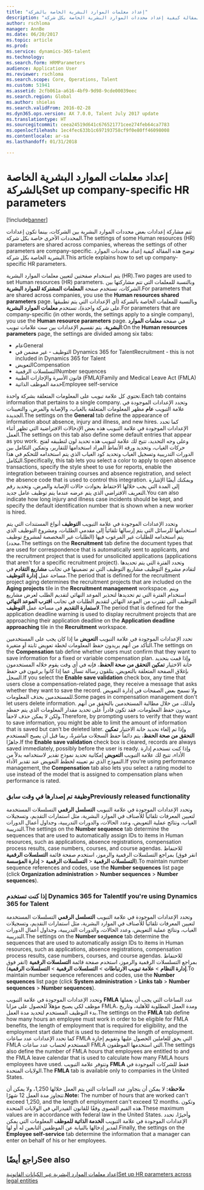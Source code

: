 ```yaml
---
title: "إعداد معلمات الموارد البشرية الخاصة بالشركة"
description: "تتم مشاركة إعدادات بعض محددات الموارد البشرية بين الشركات، بينما تكون إعدادات المحددات الأخرى خاصة بكل شركة. توضح هذه المقالة كيفية إعداد محددات الموارد البشرية الخاصة بكل شركة."
author: rschloma
manager: AnnBe
ms.date: 06/20/2017
ms.topic: article
ms.prod: 
ms.service: dynamics-365-talent
ms.technology: 
ms.search.form: HRMParameters
audience: Application User
ms.reviewer: rschloma
ms.search.scope: Core, Operations, Talent
ms.custom: 51941
ms.assetid: 2cfb061a-a616-4bf9-9d98-9cde00039eec
ms.search.region: Global
ms.author: shielas
ms.search.validFrom: 2016-02-28
ms.dyn365.ops.version: AX 7.0.0, Talent July 2017 update
ms.translationtype: HT
ms.sourcegitcommit: ceea24519d641c676521771cee274feb64ca7783
ms.openlocfilehash: 1ec4fec633b1c697193758cf9f0e80ff46098008
ms.contentlocale: ar-sa
ms.lasthandoff: 01/31/2018

---
```


# <a name="set-up-company-specific-hr-parameters"></a><span data-ttu-id="7d586-104">إعداد معلمات الموارد البشرية الخاصة بالشركة</span><span class="sxs-lookup"><span data-stu-id="7d586-104">Set up company-specific HR parameters</span></span>

[!include[banner](includes/banner.md)]


<span data-ttu-id="7d586-105">تتم مشاركة إعدادات بعض محددات الموارد البشرية بين الشركات، بينما تكون إعدادات المحددات الأخرى خاصة بكل شركة.</span><span class="sxs-lookup"><span data-stu-id="7d586-105">The settings of some Human resources (HR) parameters are shared across companies, whereas the settings of other parameters are company-specific.</span></span> <span data-ttu-id="7d586-106">توضح هذه المقالة كيفية إعداد محددات الموارد البشرية الخاصة بكل شركة.</span><span class="sxs-lookup"><span data-stu-id="7d586-106">This article explains how to set up company-specific HR parameters.</span></span>

<span data-ttu-id="7d586-107">يتم استخدام صفحتين لتعيين معلمات الموارد البشرية (HR).</span><span class="sxs-lookup"><span data-stu-id="7d586-107">Two pages are used to set Human resources (HR) parameters.</span></span> <span data-ttu-id="7d586-108">وبالنسبة للمعلمات التي تتم مشاركتها بين الشركات، تستخدم صفحة **المعلمات المشتركة للموارد البشرية**.</span><span class="sxs-lookup"><span data-stu-id="7d586-108">For parameters that are shared across companies, you use the **Human resources shared parameters** page.</span></span> <span data-ttu-id="7d586-109">وبالنسبة للمعلمات الخاصة بالشركة (أي الإعدادات التي يتم تطبيقها على شركة واحدة)، تستخدم **معلمات الموارد البشرية**.</span><span class="sxs-lookup"><span data-stu-id="7d586-109">For parameters that are company-specific (in other words, the settings apply to a single company), you use the **Human resource parameters** page.</span></span> <span data-ttu-id="7d586-110">في صفحة **معلمات الموارد البشرية**، يتم تقسيم الإعدادات بين ست علامات تبويب:</span><span class="sxs-lookup"><span data-stu-id="7d586-110">On the **Human resources parameters** page, the settings are divided among six tabs:</span></span>

-   <span data-ttu-id="7d586-111">عام</span><span class="sxs-lookup"><span data-stu-id="7d586-111">General</span></span>
-   <span data-ttu-id="7d586-112">التوظيف - غير مضمن في Dynamics 365 for Talent</span><span class="sxs-lookup"><span data-stu-id="7d586-112">Recruitment - this is not included in Dynamics 365 for Talent</span></span>
-   <span data-ttu-id="7d586-113">التعويض</span><span class="sxs-lookup"><span data-stu-id="7d586-113">Compensation</span></span>
-   <span data-ttu-id="7d586-114">التسلسلات الرقمية</span><span class="sxs-lookup"><span data-stu-id="7d586-114">Number sequences</span></span>
-   <span data-ttu-id="7d586-115">قانون الأسرة والإجازات الطبية (FMLA)</span><span class="sxs-lookup"><span data-stu-id="7d586-115">Family and Medical Leave Act (FMLA)</span></span>
-   <span data-ttu-id="7d586-116">خدمة الموظف الذاتية</span><span class="sxs-lookup"><span data-stu-id="7d586-116">Employee self-service</span></span>

<span data-ttu-id="7d586-117">تحتوي كل علامة تبويب على المعلومات المتعلقة بشركة واحدة.</span><span class="sxs-lookup"><span data-stu-id="7d586-117">Each tab contains information that pertains to a single company.</span></span> <span data-ttu-id="7d586-118">وتحدد الإعدادات الموجودة في علامة التبويب **عام** مظهر المعلومات المتعلقة بالغياب، والإصابة والمرض، والتعيينات الجديدة.</span><span class="sxs-lookup"><span data-stu-id="7d586-118">The settings on the **General** tab define the appearance of information about absence, injury and illness, and new hires.</span></span> <span data-ttu-id="7d586-119">كما تحدد الإعدادات الموجودة في علامة التبويب هذه بعض الإدخالات الافتراضية التي تظهر أثناء العمل.</span><span class="sxs-lookup"><span data-stu-id="7d586-119">The settings on this tab also define some default entries that appear as you work.</span></span> <span data-ttu-id="7d586-120">وعلى وجه التحديد، تتيح لك علامة لتبويب هذه تحديد لون لتطبيقه لفتح حركات الغياب، وتحديد ورقة الأنماط المراد استخدامها للتقارير، وتمكين التكامل بين الدورات التدريبية وتسجيل الغياب وتحديد كود الغياب الذي يتم استخدامه للتحكم في هذا التكامل.</span><span class="sxs-lookup"><span data-stu-id="7d586-120">Specifically, this tab lets you select a color to apply to open absence transactions, specify the style sheet to use for reports, enable the integration between training courses and absence registration, and select the absence code that is used to control this integration.</span></span> <span data-ttu-id="7d586-121">ويمكنك أيضًا الإشارة إلى المدة التي يجب خلالها الاحتفاظ بحوادث حالات الإصابة والمرض، وتحديد رقم التعريف الافتراضي الذي يتم عرضه عندما يتم توظيف عامل جديد.</span><span class="sxs-lookup"><span data-stu-id="7d586-121">You can also indicate how long injury and illness case incidents should be kept, and specify the default identification number that is shown when a new worker is hired.</span></span> 

<span data-ttu-id="7d586-122">وتحدد الإعدادات الموجودة في علامة التبويب **التوظيف** أنواع المستندات التي يتم استخدامها للرسائل التي يتم إرسالها تلقائياً إلى مقدمي الطلبات، ومشروع التوظيف الذي يتم استخدامه للطلبات غير المرغوب فيها (الطلبات غير المخصصة لمشروع توظيف محدد).</span><span class="sxs-lookup"><span data-stu-id="7d586-122">The settings on the **Recruitment** tab define the document types that are used for correspondence that is automatically sent to applicants, and the recruitment project that is used for unsolicited applications (applications that aren't for a specific recruitment project).</span></span> <span data-ttu-id="7d586-123">وتحدد الفترة التي يتم تحديدها لتقادم مشروع التوظيف مشاريع التوظيف التي تم تضمينها في تجانب **مشاريع التقادم** في مساحة عمل **إدارة التوظيف**.</span><span class="sxs-lookup"><span data-stu-id="7d586-123">The period that is defined for the recruitment project aging determines the recruitment projects that are included on the **Aging projects** tile in the **Recruitment management** workspace.</span></span> <span data-ttu-id="7d586-124">ويتم استخدام الفترة التي تم تحديدها لتحذير الموعد النهائي لتقديم الطلب لعرض مشاريع التوظيف التي تقترب من الموعد النهائي لتقديم الطلبات في تجانب **اقترب الموعد النهائي لاستمارة التقديم‬** في مساحة عمل **التوظيف**.</span><span class="sxs-lookup"><span data-stu-id="7d586-124">The period that is defined for the application deadline warning is used to display recruitment projects that are approaching their application deadline on the **Application deadline approaching** tile in the **Recruitment** workspace.</span></span> 

<span data-ttu-id="7d586-125">تحدد الإعدادات الموجودة في علامة التبويب **التعويض** ما إذا كان يجب على المستخدمين التأكد من أنهم يريدون حفظ المعلومات لخطة تعويض ثابتة أو متغيرة.</span><span class="sxs-lookup"><span data-stu-id="7d586-125">The settings on the **Compensation** tab define whether users must confirm that they want to save information for a fixed or variable compensation plan.</span></span> <span data-ttu-id="7d586-126">وإذا قمت بتحديد خانة الاختيار **تمكين التحقق من صحة الحفظ**، فإنه في أي وقت يقوم خلاله المستخدمون بإغلاق الصفحة المتعلقة بالتعويض، يتلقون رسالة تسأل عما إذا كانوا يرغبون في حفظ السجل.</span><span class="sxs-lookup"><span data-stu-id="7d586-126">If you select the **Enable save validation** check box, any time that users close a compensation-related page, they receive a message that asks whether they want to save the record.</span></span> <span data-ttu-id="7d586-127">ولا تسمح بعض الصفحات في إدارة التعويض للمستخدمين بحذف المعلومات.‬</span><span class="sxs-lookup"><span data-stu-id="7d586-127">Some pages in compensation management don't let users delete information.</span></span> <span data-ttu-id="7d586-128">ولذلك، من خلال مطالبة المستخدمين بالتحقق من أنهم يريدون حفظ المعلومات، فقد تكون قادراً على تحديد مقدار المعلومات الذي يتم حفظه ولكن لا يمكن حذف لاحقاً.</span><span class="sxs-lookup"><span data-stu-id="7d586-128">Therefore, by prompting users to verify that they want to save information, you might be able to limit the amount of information that is saved but can't be deleted later.</span></span> <span data-ttu-id="7d586-129">وإذا تم إلغاء تحديد خانة الاختيار **تمكين التحقق من صحة الحفظ**، يتم دائماً حفظ السجلات مباشرةً، ربما قبل أن يصبح المستخدم جاهزًا.</span><span class="sxs-lookup"><span data-stu-id="7d586-129">If the **Enable save validation** check box is cleared, records are always saved immediately, possibly before the user is ready.</span></span> <span data-ttu-id="7d586-130">وإذا كنت تستخدم إدارة الأداء، تتيح لك علامة التبويب **التعويض** إمكانية تحديد نموذج تقدير لاستخدامه بدلاً من النموذج الذي تم تعيينه لخطط التعويض عند تقدير الأداء.</span><span class="sxs-lookup"><span data-stu-id="7d586-130">If you're using performance management, the **Compensation** tab also lets you select a rating model to use instead of the model that is assigned to compensation plans when performance is rated.</span></span> 

### <a name="previously-released-functionality"></a><span data-ttu-id="7d586-131">وظيفة تم إصدارها في وقت سابق</span><span class="sxs-lookup"><span data-stu-id="7d586-131">Previously released functionality</span></span>
<span data-ttu-id="7d586-132">وتحدد الإعدادات الموجودة في علامة التبويب **التسلسل الرقمي** التسلسلات المستخدمة لتعيين المعرفات تلقائياً للأصناف في الموارد البشرية، مثل استمارات التقديم، وتسجيلات الغياب، ونتائج عملية التعويض، وعدد الحالات، والدورات التدريبية، وجداول أعمال الدورات التدريبية.</span><span class="sxs-lookup"><span data-stu-id="7d586-132">The settings on the **Number sequence** tab determine the sequences that are used to automatically assign IDs to items in Human resources, such as applications, absence registrations, compensation process results, case numbers, courses, and course agendas.</span></span> <span data-ttu-id="7d586-133">للاحتفاظ بمراجع التسلسلات الرقمية والرموز، استخدم صفحة قائمة **التسلسلات الرقمية** (انقر فوق **إدارة المؤسسة** &gt; **‎التسلسلات الرقمية** &gt; **‎التسلسلات الرقمية**).</span><span class="sxs-lookup"><span data-stu-id="7d586-133">To maintain number sequence references and codes, use the **Number sequences** list page (click **Organization administration** &gt; **Number sequences** &gt; **Number sequences**).</span></span>

### <a name="if-youre-using-dynamics-365-for-talent"></a><span data-ttu-id="7d586-134">إذا كنت تستخدم Dynamics 365 for Talent</span><span class="sxs-lookup"><span data-stu-id="7d586-134">If you're using Dynamics 365 for Talent</span></span>
<span data-ttu-id="7d586-135">وتحدد الإعدادات الموجودة في علامة التبويب **التسلسل الرقمي** التسلسلات المستخدمة لتعيين المعرفات تلقائياً للأصناف في الموارد البشرية، مثل استمارات التقديم، وتسجيلات الغياب، ونتائج عملية التعويض، وعدد الحالات، والدورات التدريبية، وجداول أعمال الدورات التدريبية.</span><span class="sxs-lookup"><span data-stu-id="7d586-135">The settings on the **Number sequence** tab determine the sequences that are used to automatically assign IDs to items in Human resources, such as applications, absence registrations, compensation process results, case numbers, courses, and course agendas.</span></span> <span data-ttu-id="7d586-136">للاحتفاظ بمراجع التسلسلات الرقمية والرموز، استخدم صفحة قائمة **التسلسلات الرقمية** (انقر فوق **إدارة النظام** &gt; **علامة تبويب الارتباطات** &gt; **التسلسلات الرقمية** &gt; **التسلسلات الرقمية**).</span><span class="sxs-lookup"><span data-stu-id="7d586-136">To maintain number sequence references and codes, use the **Number sequences** list page (click **System administration** &gt; **Links tab** &gt; **Number sequences** &gt; **Number sequences**).</span></span> 

<span data-ttu-id="7d586-137">وتحدد الإعدادات الموجودة في علامة التبويب **FMLA** عدد الساعات التي يجب أن يعملها موظف لكي يصبح مؤهلاً للحصول على مزايا FMLA، ومدة العمل المطلوبة للأهلية، وتاريخ بدء التوظيف المستخدم لتحديد مدة العمل.</span><span class="sxs-lookup"><span data-stu-id="7d586-137">The settings on the **FMLA** tab define how many hours an employee must work in order to be eligible for FMLA benefits, the length of employment that is required for eligibility, and the employment start date that is used to determine the length of employment.</span></span> <span data-ttu-id="7d586-138">كما تحدد الإعدادات عدد ساعات FMLA التي يحق للعاملين الحصول عليها وتقويم إجازة FMLA المستخدم لحساب عدد ساعات FMLA التي استخدمها الموظفون.</span><span class="sxs-lookup"><span data-stu-id="7d586-138">The settings also define the number of FMLA hours that employees are entitled to and the FMLA leave calendar that is used to calculate how many FMLA hours employees have used.</span></span> <span data-ttu-id="7d586-139">وتتوفر علامة التبويب **FMLA** فقط للشركات الموجودة في الولايات المتحدة.</span><span class="sxs-lookup"><span data-stu-id="7d586-139">The **FMLA** tab is available only to companies in the United States.</span></span> 

<span data-ttu-id="7d586-140">**ملاحظة:** لا يمكن أن يتجاوز عدد الساعات التي يتم العمل خلالها 1,250، ولا يمكن أن تتجاوز مدة العمل 12 شهرًا.</span><span class="sxs-lookup"><span data-stu-id="7d586-140">**Note:** The number of hours that are worked can't exceed 1,250, and the length of employment can't exceed 12 months.</span></span> <span data-ttu-id="7d586-141">وتكون هذه القيم القصوى وفقًا للقانون الفيدرالي في الولايات المتحدة.</span><span class="sxs-lookup"><span data-stu-id="7d586-141">These maximum values are in accordance with federal law in the United States.</span></span> <span data-ttu-id="7d586-142">وأخيرًا، تحدد الإعدادات الموجودة في علامة التبويب **الخدمة الذاتية للموظف** المعلومات التي يمكن لمدير إدخالها بالنيابة عن الموظفين التابعين له أو لها.</span><span class="sxs-lookup"><span data-stu-id="7d586-142">Finally, the settings on the **Employee self-service** tab determine the information that a manager can enter on behalf of his or her employees.</span></span>

<a name="see-also"></a><span data-ttu-id="7d586-143">راجع أيضًا</span><span class="sxs-lookup"><span data-stu-id="7d586-143">See also</span></span>
--------

[<span data-ttu-id="7d586-144">إعداد معلمات الموارد البشرية عبر الكيانات القانونية</span><span class="sxs-lookup"><span data-stu-id="7d586-144">Set up HR parameters across legal entities</span></span>](set-up-hr-parameters-across-legal-entities.md)




